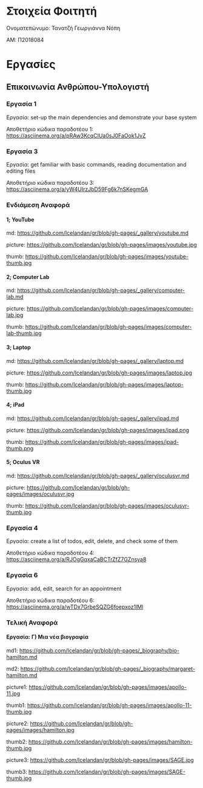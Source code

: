 # Στοιχεία Φοιτητή

Ονοματεπώνυμο: Τανατζή Γεωργιάννα Νόπη

ΑΜ: Π2018084

# Εργασίες

## Επικοινωνία Ανθρώπου-Υπολογιστή

### Εργασία 1

Εργασία: set-up the main dependencies and demonstrate your base system

Αποθετήριο κώδικα παραδοτέου 1: https://asciinema.org/a/pRAw3KcqCIUa0sJ0FaOok1JvZ

### Εργασία 3

Εργασία: get familiar with basic commands, reading documentation and editing files

Αποθετήριο κώδικα παραδοτέου 3: https://asciinema.org/a/yW4UIrzJbD59Fg6k7nSKegmGA

### Ενδιάμεση Αναφορά

#### 1; YouTube
md: https://github.com/Icelandan/gr/blob/gh-pages/_gallery/youtube.md

picture: https://github.com/Icelandan/gr/blob/gh-pages/images/youtube.jpg

thumb: https://github.com/Icelandan/gr/blob/gh-pages/images/youtube-thumb.jpg

#### 2; Computer Lab
md: https://github.com/Icelandan/gr/blob/gh-pages/_gallery/computer-lab.md

picture: https://github.com/Icelandan/gr/blob/gh-pages/images/computer-lab.jpg

thumb: https://github.com/Icelandan/gr/blob/gh-pages/images/computer-lab-thumb.jpg

#### 3; Laptop
md: https://github.com/Icelandan/gr/blob/gh-pages/_gallery/laptop.md

picture: https://github.com/Icelandan/gr/blob/gh-pages/images/laptop.jpg

thumb: https://github.com/Icelandan/gr/blob/gh-pages/images/laptop-thumb.jpg

#### 4; iPad
md: https://github.com/Icelandan/gr/blob/gh-pages/_gallery/ipad.md

picture: https://github.com/Icelandan/gr/blob/gh-pages/images/ipad.png

thumb: https://github.com/Icelandan/gr/blob/gh-pages/images/ipad-thumb.png

#### 5; Oculus VR
md: https://github.com/Icelandan/gr/blob/gh-pages/_gallery/oculusvr.md

picture: https://github.com/Icelandan/gr/blob/gh-pages/images/oculusvr.jpg

thumb: https://github.com/Icelandan/gr/blob/gh-pages/images/oculusvr-thumb.jpg

### Εργασία 4

Εργασία: create a list of todos, edit, delete, and check some of them

Αποθετήριο κώδικα παραδοτέου 4: https://asciinema.org/a/RJOgGqxaCaBCTrZfZ7GZnsya8

### Εργασία 6

Εργασία: add, edit, search for an appointment

Αποθετήριο κώδικα παραδοτέου 6: https://asciinema.org/a/wTDx7GrbeSQZG6foepxoz1lMl

### Τελική Αναφορά
#### Εργασία: Γ) Μια νέα βιογραφία

md1: https://github.com/Icelandan/gr/blob/gh-pages/_biography/bio-hamilton.md

md2: https://github.com/Icelandan/gr/blob/gh-pages/_biography/margaret-hamilton.md

picture1: https://github.com/Icelandan/gr/blob/gh-pages/images/apollo-11.jpg

thumb1: https://github.com/Icelandan/gr/blob/gh-pages/images/apollo-11-thumb.jpg

picture2: https://github.com/Icelandan/gr/blob/gh-pages/images/hamilton.jpg

thumb2: https://github.com/Icelandan/gr/blob/gh-pages/images/hamilton-thumb.jpg

picture3: https://github.com/Icelandan/gr/blob/gh-pages/images/SAGE.jpg

thumb3: https://github.com/Icelandan/gr/blob/gh-pages/images/SAGE-thumb.jpg

